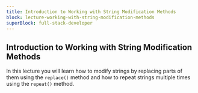 ```yaml
---
title: Introduction to Working with String Modification Methods
block: lecture-working-with-string-modification-methods
superBlock: full-stack-developer
---
```


## Introduction to Working with String Modification Methods

In this lecture you will learn how to modify strings by replacing parts of them using the `replace()` method and how to repeat strings multiple times using the `repeat()` method.
